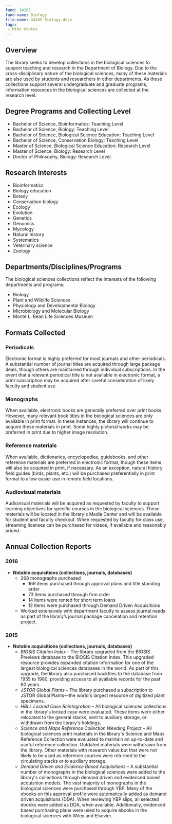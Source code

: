 ```yaml
---
fund: 34265
fund-name: Biology
file-name: 34265 Biology.docx
tags:
 - Mike Goates
---
```


## Overview

The library seeks to develop collections in the biological sciences to support teaching and research in the Department of Biology. Due to the cross-disciplinary nature of the biological sciences, many of these materials are also used by students and researchers in other departments. As these collections support several undergraduate and graduate programs, information resources in the biological sciences are collected at the research level.

## Degree Programs and Collecting Level

- Bachelor of Science, Bioinformatics: Teaching Level
- Bachelor of Science, Biology: Teaching Level
- Bachelor of Science, Biological Science Education: Teaching Level
- Bachelor of Science, Conservation Biology: Teaching Level
- Master of Science, Biological Science Education: Research Level
- Master of Science, Biology: Research Level
- Doctor of Philosophy, Biology: Research Level.

## Research Interests

- Bioinformatics
- Biology education
- Botany
- Conservation biology
- Ecology
- Evolution
- Genetics
- Genomics
- Mycology
- Natural history
- Systematics
- Veterinary science
- Zoology

## Departments/<wbr>Disciplines/<wbr>Programs

The biological sciences collections reflect the interests of the following departments and programs:

- Biology
- Plant and Wildlife Sciences
- Physiology and Developmental Biology
- Microbiology and Molecular Biology
- Monte L. Bean Life Sciences Museum

## Formats Collected

### Periodicals

Electronic format is highly preferred for most journals and other periodicals. A substantial number of journal titles are acquired through large package deals, though others are maintained through individual subscriptions. In the event that a relevant periodical title is not available in electronic format, a print subscription may be acquired after careful consideration of likely faculty and student use.

### Monographs

When available, electronic books are generally preferred over print books. However, many relevant book titles in the biological sciences are only available in print format. In these instances, the library will continue to acquire these materials in print. Some highly pictorial works may be preferred in print due to higher image resolution.

### Reference materials

When available, dictionaries, encyclopedias, guidebooks, and other reference materials are preferred in electronic format, though these items will also be acquired in print, if necessary. As an exception, natural history field guides (birds, plants, etc.) will be purchased preferentially in print format to allow easier use in remote field locations.

### Audiovisual materials

Audiovisual materials will be acquired as requested by faculty to support learning objectives for specific courses in the biological sciences. These materials will be located in the library's Media Center and will be available for student and faculty checkout. When requested by faculty for class use, streaming licenses can be purchased for videos, if available and reasonably priced.

## Annual Collection Reports

### 2016
- **Notable acquisitions (collections, journals, databases)**
    - 268 monographs purchased 
        - 169 items purchased through approval plans and title standing order
        - 73 items purchased through firm order
        - 14 items were rented for short term loans
        - 12 items were purchased through Demand Driven Acquisitions
    - Worked extensively with department faculty to assess journal needs as part of the library’s journal package cancelation and retention project.


### 2015
- **Notable acquisitions (collections, journals, databases)**
    - *BIOSIS Citation Index* – The library upgraded from the BIOSIS Previews database to the BIOSIS Citation Index. This upgraded resource provides expanded citation information for one of the largest biological sciences databases in the world. As part of this upgrade, the library also purchased backfiles to the database from 1955 to 1980, providing access to all available records for the past 60 years.
    - *JSTOR Global Plants* – The library purchased a subscription to JSTOR Global Plants—the world's largest resource of digitized plant specimens.
    - *HBLL Locked Case Reintegration* – All biological sciences collections in the library's locked case were evaluated. These items were either relocated to the general stacks, sent to auxiliary storage, or withdrawn from the library's holdings.
    - *Science and Maps Reference Collection Weeding Project* – All biological sciences print materials in the library's Science and Maps Reference Collection were evaluated to maintain an up-to-date and useful reference collection. Outdated materials were withdrawn from the library. Other materials with research value but that were not likely to be used as reference sources were returned to the circulating stacks or to auxiliary storage.
    - *Demand Driven and Evidence Based Acquisitions* – A substantial number of monographs in the biological sciences were added to the library's collections through demand driven and evidenced based acquisition models. The vast majority of monographs in the biological sciences were purchased through YBP. Many of the ebooks on this approval profile were automatically added as demand driven acquisitions (DDA). When reviewing YBP slips, all selected ebooks were added as DDA, when available. Additionally, evidenced based purchasing plans were used to acquire ebooks in the biological sciences with Wiley and Elsevier.
